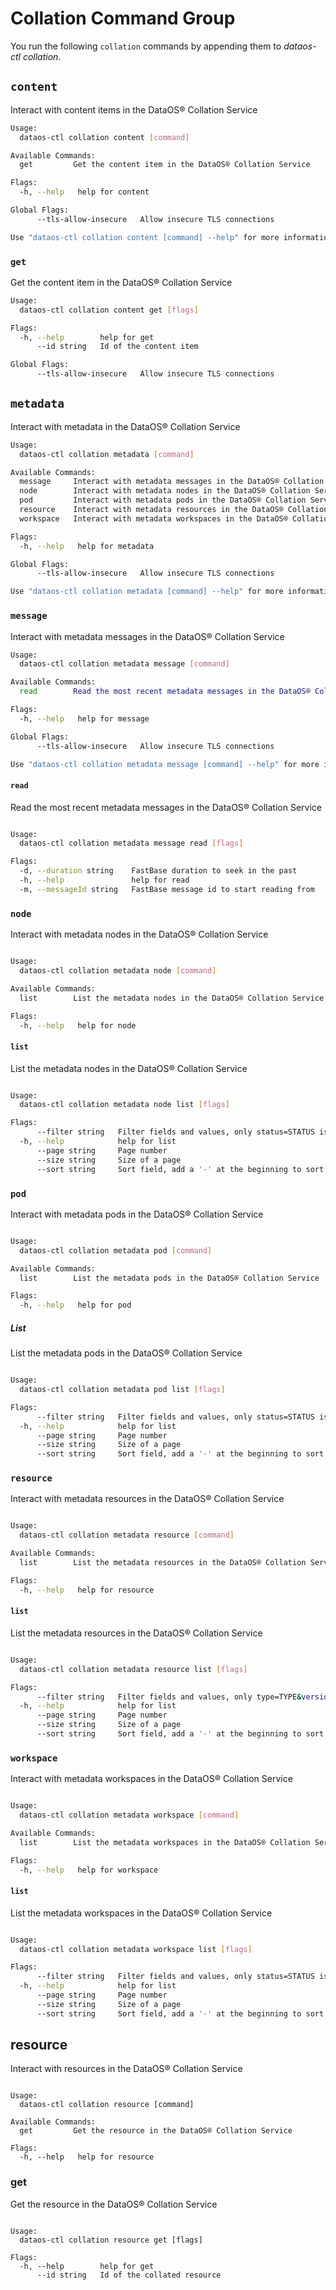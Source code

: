 # Collation Command Group
You run the following `collation` commands by appending them to *dataos-ctl collation*.

## `content`
Interact with content items in the DataOS® Collation Service

```bash
Usage:
  dataos-ctl collation content [command]

Available Commands:
  get         Get the content item in the DataOS® Collation Service

Flags:
  -h, --help   help for content

Global Flags:
      --tls-allow-insecure   Allow insecure TLS connections

Use "dataos-ctl collation content [command] --help" for more information about a command.
```
### **`get`**
Get the content item in the DataOS® Collation Service

```bash
Usage:
  dataos-ctl collation content get [flags]

Flags:
  -h, --help        help for get
      --id string   Id of the content item

Global Flags:
      --tls-allow-insecure   Allow insecure TLS connections

```

## `metadata`
Interact with metadata in the DataOS® Collation Service

```bash
Usage:
  dataos-ctl collation metadata [command]

Available Commands:
  message     Interact with metadata messages in the DataOS® Collation Service
  node        Interact with metadata nodes in the DataOS® Collation Service
  pod         Interact with metadata pods in the DataOS® Collation Service
  resource    Interact with metadata resources in the DataOS® Collation Service
  workspace   Interact with metadata workspaces in the DataOS® Collation Service

Flags:
  -h, --help   help for metadata

Global Flags:
      --tls-allow-insecure   Allow insecure TLS connections

Use "dataos-ctl collation metadata [command] --help" for more information about a command.
```

### **`message`**
Interact with metadata messages in the DataOS® Collation Service

```bash
Usage:
  dataos-ctl collation metadata message [command]

Available Commands:
  read        Read the most recent metadata messages in the DataOS® Collation Service

Flags:
  -h, --help   help for message

Global Flags:
      --tls-allow-insecure   Allow insecure TLS connections

Use "dataos-ctl collation metadata message [command] --help" for more information about a command.
```
#### **`read`**
Read the most recent metadata messages in the DataOS® Collation Service

```bash

Usage:
  dataos-ctl collation metadata message read [flags]

Flags:
  -d, --duration string    FastBase duration to seek in the past
  -h, --help               help for read
  -m, --messageId string   FastBase message id to start reading from
```
### **`node`**
Interact with metadata nodes in the DataOS® Collation Service

```bash

Usage:
  dataos-ctl collation metadata node [command]

Available Commands:
  list        List the metadata nodes in the DataOS® Collation Service

Flags:
  -h, --help   help for node


```

#### **`list`**
List the metadata nodes in the DataOS® Collation Service

```bash

Usage:
  dataos-ctl collation metadata node list [flags]

Flags:
      --filter string   Filter fields and values, only status=STATUS is supported for filtering
  -h, --help            help for list
      --page string     Page number
      --size string     Size of a page
      --sort string     Sort field, add a '-' at the beginning to sort descending
```
### **`pod`**
Interact with metadata pods in the DataOS® Collation Service

```bash

Usage:
  dataos-ctl collation metadata pod [command]

Available Commands:
  list        List the metadata pods in the DataOS® Collation Service

Flags:
  -h, --help   help for pod

```

##### **List**
List the metadata pods in the DataOS® Collation Service

```bash

Usage:
  dataos-ctl collation metadata pod list [flags]

Flags:
      --filter string   Filter fields and values, only status=STATUS is supported for filtering
  -h, --help            help for list
      --page string     Page number
      --size string     Size of a page
      --sort string     Sort field, add a '-' at the beginning to sort descending
```

### **`resource`**

Interact with metadata resources in the DataOS® Collation Service

```bash

Usage:
  dataos-ctl collation metadata resource [command]

Available Commands:
  list        List the metadata resources in the DataOS® Collation Service

Flags:
  -h, --help   help for resource
```

#### **`list`**
List the metadata resources in the DataOS® Collation Service

```bash

Usage:
  dataos-ctl collation metadata resource list [flags]

Flags:
      --filter string   Filter fields and values, only type=TYPE&version=VERSION&workspace=WORKSPACE | status=STATUS is supported for filtering
  -h, --help            help for list
      --page string     Page number
      --size string     Size of a page
      --sort string     Sort field, add a '-' at the beginning to sort descending


```

### **`workspace`**
Interact with metadata workspaces in the DataOS® Collation Service


```bash

Usage:
  dataos-ctl collation metadata workspace [command]

Available Commands:
  list        List the metadata workspaces in the DataOS® Collation Service

Flags:
  -h, --help   help for workspace

```

#### **`list`**
List the metadata workspaces in the DataOS® Collation Service

```bash

Usage:
  dataos-ctl collation metadata workspace list [flags]

Flags:
      --filter string   Filter fields and values, only status=STATUS is supported for filtering
  -h, --help            help for list
      --page string     Page number
      --size string     Size of a page
      --sort string     Sort field, add a '-' at the beginning to sort descending


```
## resource
Interact with resources in the DataOS® Collation Service

```shell

Usage:
  dataos-ctl collation resource [command]

Available Commands:
  get         Get the resource in the DataOS® Collation Service

Flags:
  -h, --help   help for resource

```
### **get**
Get the resource in the DataOS® Collation Service
```shell

Usage:
  dataos-ctl collation resource get [flags]

Flags:
  -h, --help        help for get
      --id string   Id of the collated resource
```
